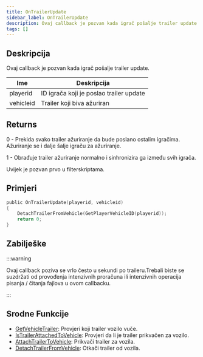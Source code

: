 ```yaml
---
title: OnTrailerUpdate
sidebar_label: OnTrailerUpdate
description: Ovaj callback je pozvan kada igrač pošalje trailer update.
tags: []
---
```


## Deskripcija

Ovaj callback je pozvan kada igrač pošalje trailer update.

| Ime       | Deskripcija                             |
| --------- | --------------------------------------- |
| playerid  | ID igrača koji je poslao trailer update |
| vehicleid | Trailer koji biva ažuriran              |

## Returns

0 - Prekida svako trailer ažuriranje da bude poslano ostalim igračima. Ažuriranje se i dalje šalje igraču za ažuriranje.

1 - Obrađuje trailer ažuriranje normalno i sinhronizira ga između svih igrača.

Uvijek je pozvan prvo u filterskriptama.

## Primjeri

```c
public OnTrailerUpdate(playerid, vehicleid)
{
    DetachTrailerFromVehicle(GetPlayerVehicleID(playerid));
    return 0;
}
```

## Zabilješke

:::warning

Ovaj callback poziva se vrlo često u sekundi po traileru.Trebali biste se suzdržati od provođenja intenzivnih proračuna ili intenzivnih operacija pisanja / čitanja fajlova u ovom callbacku.

:::

## Srodne Funkcije

- [GetVehicleTrailer](../functions/GetVehicleTrailer): Provjeri koji trailer vozilo vuče.
- [IsTrailerAttachedToVehicle](../functions/IsTrailerAttachedToVehicle): Provjeri da li je trailer prikvačen za vozilo.
- [AttachTrailerToVehicle](../functions/AttachTrailerToVehicle): Prikvači trailer za vozila.
- [DetachTrailerFromVehicle](../functions/DetachTrailerFromVehicle): Otkači trailer od vozila.
